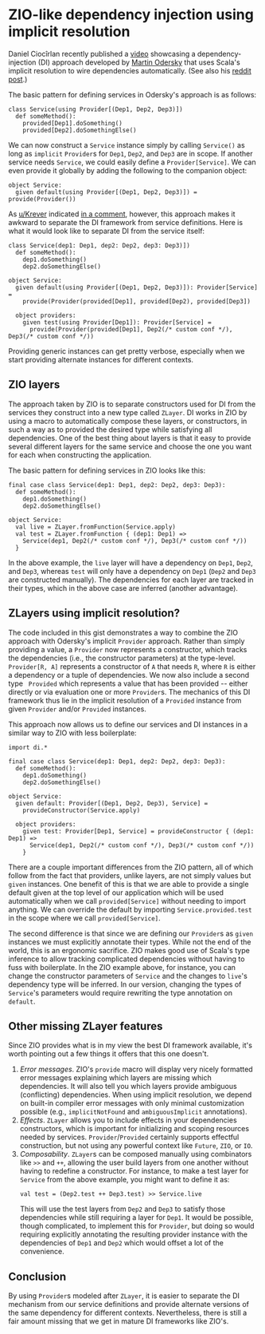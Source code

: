 # ZIO-like dependency injection using implicit resolution

Daniel Ciocîrlan recently published a [video](https://www.youtube.com/watch?v=gLJOagwtQDw) showcasing a
dependency-injection (DI) approach developed by [Martin Odersky](https://github.com/scala/scala3/blob/main/tests/run/Providers.scala) that uses Scala's implicit resolution to wire dependencies automatically.
(See also his [reddit post](https://www.reddit.com/r/scala/comments/1eksdo2/automatic_dependency_injection_in_pure_scala/).)

The basic pattern for defining services in Odersky's approach is as follows:

```scala3
class Service(using Provider[(Dep1, Dep2, Dep3)])
  def someMethod():
    provided[Dep1].doSomething()
    provided[Dep2].doSomethingElse()
```

We can now construct a `Service` instance simply by calling `Service()` as long as `implicit` `Provider`s
for `Dep1`, `Dep2`, and `Dep3` are in scope. If another service needs `Service`, we could easily define a 
`Provider[Service]`. We can even provide it globally by adding the following to the companion object:

```scala3
object Service:
  given default(using Provider[(Dep1, Dep2, Dep3)]) = provide(Provider())
```

As [u/Krever](https://www.reddit.com/user/Krever/) indicated 
[in a comment](https://www.reddit.com/r/scala/comments/1eksdo2/comment/lgqliv5/?utm_source=share&utm_medium=web3x&utm_name=web3xcss&utm_term=1&utm_content=share_button),
however, this approach makes it awkward to separate the DI framework from service definitions. Here is 
what it would look like to separate DI from the service itself:

```scala3
class Service(dep1: Dep1, dep2: Dep2, dep3: Dep3)])
  def someMethod():
    dep1.doSomething()
    dep2.doSomethingElse()
    
object Service:
  given default(using Provider[(Dep1, Dep2, Dep3)]): Provider[Service] =
    provide(Provider(provided[Dep1], provided[Dep2), provided[Dep3])
    
  object providers:
    given test(using Provider[Dep1]): Provider[Service] =
      provide(Provider(provided[Dep1], Dep2(/* custom conf */), Dep3(/* custom conf */))
```

Providing generic instances can get pretty verbose, especially when we start providing alternate 
instances for different contexts.

## ZIO layers

The approach taken by ZIO is to separate constructors used for DI from the services they construct into a new
type called `ZLayer`. DI works in ZIO by using a macro to automatically compose these layers, or constructors, 
in such a way as to provided the desired type while satisfying all dependencies. One of the best thing about layers is 
that it easy to provide several different layers for the same service and choose the one you want for each when 
constructing the application.

The basic pattern for defining services in ZIO looks like this:

```scala3
final case class Service(dep1: Dep1, dep2: Dep2, dep3: Dep3):
  def someMethod():
    dep1.doSomething()
    dep2.doSomethingElse()

object Service:
  val live = ZLayer.fromFunction(Service.apply)
  val test = ZLayer.fromFunction { (dep1: Dep1) =>
    Service(dep1, Dep2(/* custom conf */), Dep3(/* custom conf */))
  }
```

In the above example, the `live` layer will have a dependency on `Dep1`, `Dep2`, and `Dep3`, whereas `test`
will only have a dependency on `Dep1` (`Dep2` and `Dep3` are constructed manually). The dependencies for 
each layer are tracked in their types, which in the above case are inferred (another advantage).

## ZLayers using implicit resolution?

The code included in this gist demonstrates a way to combine the ZIO approach with Odersky's implicit `Provider`
approach. Rather than simply providing a value, a `Provider` now represents a constructor, which tracks the 
dependencies (i.e., the constructor parameters) at the type-level. `Provider[R, A]` represents a constructor of
`A` that needs `R`, where `R` is either a dependency or a tuple of dependencies. We now also include a second type `
Provided` which represents a value that has been provided -- either directly or via evaluation one or more `Provider`s.
The mechanics of this DI framework thus lie in the implicit resolution of a `Provided` instance from given `Provider` 
and/or `Provided` instances.

This approach now allows us to define our services and DI instances in a similar way to ZIO with less boilerplate:

```scala3
import di.*

final case class Service(dep1: Dep1, dep2: Dep2, dep3: Dep3):
  def someMethod():
    dep1.doSomething()
    dep2.doSomethingElse()

object Service:
  given default: Provider[(Dep1, Dep2, Dep3), Service] =
    provideConstructor(Service.apply)
  
  object providers:
    given test: Provider[Dep1, Service] = provideConstructor { (dep1: Dep1) =>
      Service(dep1, Dep2(/* custom conf */), Dep3(/* custom conf */))
    }
```

There are a couple important differences from the ZIO pattern, all of which follow from the fact that
providers, unlike layers, are not simply values but `given` instances. One benefit of this is that we are 
able to provide a single default given at the top level of our application which will be used automatically 
when we call `provided[Service]` without needing to import anything. We can override the default by
importing `Service.provided.test` in the scope where we call `provided[Service]`.

The second difference is that since we are defining our `Provider`s as `given` instances we must explicitly 
annotate their types. While not the end of the world, this is an ergonomic sacrifice. ZIO makes good use of 
Scala's type inference to allow tracking complicated dependencies without having to fuss with boilerplate. In 
the ZIO example above, for instance, you can change the constructor parameters of `Service` and the changes 
to `live`'s dependency type will be inferred. In our version, changing the types of `Service`'s parameters 
would require rewriting the type annotation on `default`.

## Other missing ZLayer features

Since ZIO provides what is in my view the best DI framework available, it's worth pointing out a few things it 
offers that this one doesn't.

1. *Error messages*. ZIO's `provide` macro will display very nicely formatted error messages explaining which 
   layers are missing which dependencies. It will also tell you which layers provide ambiguous (conflicting)
   dependencies. When using implicit resolution, we depend on built-in compiler error messages with only 
   minimal customization possible (e.g., `implicitNotFound` and `ambiguousImplicit` annotations).
2. *Effects*. `ZLayer` allows you to include effects in your dependencies constructors, which is important for 
   initializing and scoping resources needed by services. `Provider`/`Provided` certainly supports effectful 
   construction, but not using any powerful context like `Future`, `ZIO`, or `IO`.
3. *Composability*. `ZLayer`s can be composed manually using combinators like `>>` and `++`, allowing the user 
   build layers from one another without having to redefine a constructor. For instance, to make a test layer 
   for `Service` from the above example, you might want to define it as:
   ```scala3
   val test = (Dep2.test ++ Dep3.test) >> Service.live
   ```
   This will use the test layers from `Dep2` and `Dep3` to satisfy those dependencies while still requiring a
   layer for `Dep1`. It would be possible, though complicated, to implement this for `Provider`, but doing so would 
   requiring explicitly annotating the resulting provider instance with the dependencies of `Dep1` and `Dep2` 
   which would offset a lot of the convenience.

## Conclusion

By using `Provider`s modeled after `ZLayer`, it is easier to separate the DI mechanism from our service 
definitions and provide alternate versions of the same dependency for different contexts. Nevertheless, there 
is still a fair amount missing that we get in mature DI frameworks like ZIO's.


